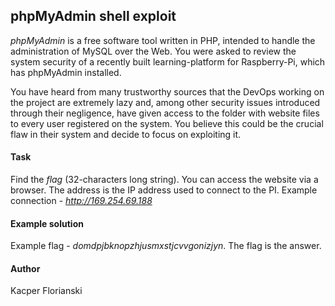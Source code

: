 ## phpMyAdmin shell exploit

*phpMyAdmin* is a free software tool written in PHP, intended to handle the administration of MySQL over the Web. You were asked to review the system security of a recently built learning-platform for Raspberry-Pi, which has phpMyAdmin installed.

You have heard from many trustworthy sources that the DevOps working on the project are extremely lazy and, among other security issues introduced through their negligence, have given access to the folder with website files to every user registered on the system. You believe this could be the crucial flaw in their system and decide to focus on exploiting it.

#### Task

Find the *flag* (32-characters long string). You can access the website via a browser. The address is the IP address used to connect to the PI. Example connection - *http://169.254.69.188*

#### Example solution

Example flag - *domdpjbknopzhjusmxstjcvvgonizjyn*. The flag is the answer.

#### Author

Kacper Florianski
